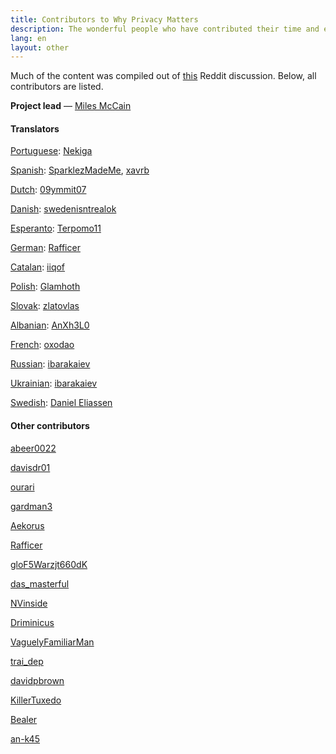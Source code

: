```yaml
---
title: Contributors to Why Privacy Matters
description: The wonderful people who have contributed their time and effort to the project.
lang: en
layout: other
---
```


Much of the content was compiled out of [this](https://www.reddit.com/r/privacy/comments/6w5nw6/why_does_privacy_matter_help_me_write_16_short/) Reddit discussion. Below, all contributors are listed.

**Project lead** — [Miles McCain](https://rmrm.io)

#### Translators
[Portuguese](/translations/pt): [Nekiga](https://www.reddit.com/r/translator/comments/752qcf/english_any_translating_whyprivacymattersorg_a/do2zvbr/)

[Spanish](/translations/es): [SparklezMadeMe](https://www.reddit.com/r/translator/comments/752qcf/english_any_translating_whyprivacymattersorg_a/do31tbt/), [xavrb](https://github.com/xavrb)

[Dutch](/translations/nl): [09ymmit07](https://www.reddit.com/r/translator/comments/752qcf/english_any_translating_whyprivacymattersorg_a/do32oqw/)

[Danish](/translations/da): [swedenisntrealok](https://www.reddit.com/r/translator/comments/752qcf/english_any_translating_whyprivacymattersorg_a/do33mt9/)

[Esperanto](/translations/eo): [Terpomo11](https://www.reddit.com/r/translator/comments/752qcf/english_any_translating_whyprivacymattersorg_a/do3b275/)

[German](/translations/de): [Rafficer](https://www.reddit.com/r/translator/comments/752qcf/english_any_translating_whyprivacymattersorg_a/do3ci8f/)

[Catalan](/translations/ca): [iiqof](https://www.reddit.com/r/translator/comments/752qcf/english_any_translating_whyprivacymattersorg_a/do3fuo6/)

[Polish](/translations/pl): [Glamhoth](https://github.com/Glamhoth/whyprivacymatters)

[Slovak](/translations/sk): [zlatovlas](https://www.reddit.com/r/translator/comments/752qcf/english_any_translating_whyprivacymattersorg_a/do4r01v/)

[Albanian](/translations/sq): [AnXh3L0](https://www.reddit.com/r/translator/comments/752qcf/english_any_translating_whyprivacymattersorg_a/doazzlx/)

[French](/translations/fr): [oxodao](https://github.com/milesmcc/whyprivacymatters/pull/4)

[Russian](/translations/ru): [ibarakaiev](https://github.com/ibarakaiev)

[Ukrainian](/translations/ua): [ibarakaiev](https://github.com/ibarakaiev)

[Swedish](/translations/sv): [Daniel Eliassen](https://github.com/danieleliassen)

#### Other contributors
[abeer0022](https://www.reddit.com/r/privacy/comments/6w5nw6/why_does_privacy_matter_help_me_write_16_short/dm5i5vt/?utm_content=permalink&utm_medium=front&utm_source=reddit&utm_name=privacy)

[davisdr01](https://www.reddit.com/r/privacy/comments/6w5nw6/why_does_privacy_matter_help_me_write_16_short/dm5yg31/?utm_content=permalink&utm_medium=front&utm_source=reddit&utm_name=privacy)

[ourari](https://www.reddit.com/r/privacy/comments/6w5nw6/why_does_privacy_matter_help_me_write_16_short/dm5sidz/?utm_content=permalink&utm_medium=front&utm_source=reddit&utm_name=privacy)

[gardman3](https://www.reddit.com/r/privacy/comments/6w5nw6/why_does_privacy_matter_help_me_write_16_short/dm5ktxu/?utm_content=permalink&utm_medium=front&utm_source=reddit&utm_name=privacy)

[Aekorus](https://www.reddit.com/r/privacy/comments/6w5nw6/why_does_privacy_matter_help_me_write_16_short/dm6dlmv/?utm_content=permalink&utm_medium=front&utm_source=reddit&utm_name=privacy)

[Rafficer](https://www.reddit.com/r/privacy/comments/6w5nw6/why_does_privacy_matter_help_me_write_16_short/dm5ndl5/?utm_content=permalink&utm_medium=front&utm_source=reddit&utm_name=privacy)

[gloF5Warzjt660dK](https://www.reddit.com/r/privacy/comments/6w5nw6/why_does_privacy_matter_help_me_write_16_short/dm5pgmn/?utm_content=permalink&utm_medium=front&utm_source=reddit&utm_name=privacy)

[das_masterful](https://www.reddit.com/r/privacy/comments/6w5nw6/why_does_privacy_matter_help_me_write_16_short/dm6zuq6/?utm_content=permalink&utm_medium=front&utm_source=reddit&utm_name=privacy)

[NVinside](https://www.reddit.com/r/privacy/comments/6w5nw6/why_does_privacy_matter_help_me_write_16_short/dmdycjh/?utm_content=permalink&utm_medium=front&utm_source=reddit&utm_name=privacy)

[Driminicus](https://www.reddit.com/r/privacy/comments/6w5nw6/why_does_privacy_matter_help_me_write_16_short/dm6tjc1/?utm_content=permalink&utm_medium=front&utm_source=reddit&utm_name=privacy)

[VaguelyFamiliarMan](https://www.reddit.com/r/privacy/comments/6w5nw6/why_does_privacy_matter_help_me_write_16_short/dm7ptq8/?utm_content=permalink&utm_medium=front&utm_source=reddit&utm_name=privacy)

[trai_dep](https://www.reddit.com/r/privacy/comments/6w5nw6/why_does_privacy_matter_help_me_write_16_short/dmc7o99/?utm_content=permalink&utm_medium=front&utm_source=reddit&utm_name=privacy)

[davidpbrown](https://www.reddit.com/r/privacy/comments/6w5nw6/why_does_privacy_matter_help_me_write_16_short/dm6ngak/?utm_content=permalink&utm_medium=front&utm_source=reddit&utm_name=privacy)

[KillerTuxedo](https://www.reddit.com/r/privacy/comments/6w5nw6/why_does_privacy_matter_help_me_write_16_short/dmn7wkj/?utm_content=permalink&utm_medium=front&utm_source=reddit&utm_name=privacy)

[Bealer](https://www.reddit.com/r/privacy/comments/6w5nw6/why_does_privacy_matter_help_me_write_16_short/dnwhnii/?utm_content=permalink&utm_medium=front&utm_source=reddit&utm_name=privacy)

[an-k45](https://github.com/an-k45)
